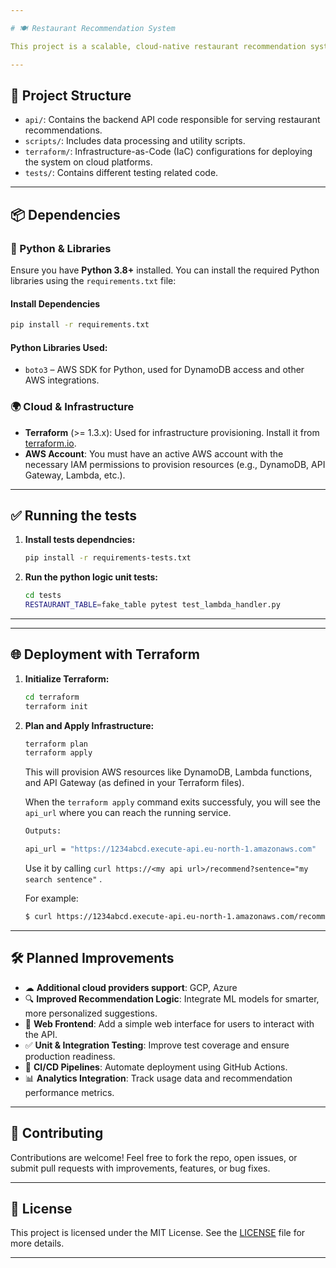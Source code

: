 ```yaml
---

# 🍽️ Restaurant Recommendation System

This project is a scalable, cloud-native restaurant recommendation system designed to provide personalized dining suggestions to users. It leverages modern Python development, infrastructure-as-code with Terraform, and cloud-native deployment on AWS.

---
```


## 📁 Project Structure

* `api/`: Contains the backend API code responsible for serving restaurant recommendations.
* `scripts/`: Includes data processing and utility scripts.
* `terraform/`: Infrastructure-as-Code (IaC) configurations for deploying the system on cloud platforms.
* `tests/`: Contains different testing related code.

---

## 📦 Dependencies

### 🐍 Python & Libraries

Ensure you have **Python 3.8+** installed. You can install the required Python libraries using the `requirements.txt` file:

#### Install Dependencies

```bash
pip install -r requirements.txt
```

#### Python Libraries Used:

* `boto3` – AWS SDK for Python, used for DynamoDB access and other AWS integrations.

### 🌍 Cloud & Infrastructure

* **Terraform** (>= 1.3.x): Used for infrastructure provisioning. Install it from [terraform.io](https://developer.hashicorp.com/terraform/downloads).
* **AWS Account**: You must have an active AWS account with the necessary IAM permissions to provision resources (e.g., DynamoDB, API Gateway, Lambda, etc.).

---

## ✅ Running the tests

1. **Install tests dependncies:**

   ```bash
   pip install -r requirements-tests.txt
   ```

2. **Run the python logic unit tests:**

   ```bash
   cd tests
   RESTAURANT_TABLE=fake_table pytest test_lambda_handler.py
   ```

---


---

## 🌐 Deployment with Terraform

1. **Initialize Terraform:**

   ```bash
   cd terraform
   terraform init
   ```

2. **Plan and Apply Infrastructure:**

   ```bash
   terraform plan
   terraform apply
   ```

   This will provision AWS resources like DynamoDB, Lambda functions, and API Gateway (as defined in your Terraform files).

   When the `terraform apply` command exits successfuly, you will see the `api_url` where you can reach the running service.
   ```bash
   Outputs:

   api_url = "https://1234abcd.execute-api.eu-north-1.amazonaws.com"
   ```

   Use it by calling `curl https://<my api url>/recommend?sentence="my search sentence"` .

   For example: 
   ```bash
   $ curl https://1234abcd.execute-api.eu-north-1.amazonaws.com/recommend?sentence="An italian place"`
   ```

---

## 🛠️ Planned Improvements

* ☁  **Additional cloud providers support**: GCP, Azure
* 🔍 **Improved Recommendation Logic**: Integrate ML models for smarter, more personalized suggestions.
* 🎨 **Web Frontend**: Add a simple web interface for users to interact with the API.
* ✅ **Unit & Integration Testing**: Improve test coverage and ensure production readiness.
* 🔁 **CI/CD Pipelines**: Automate deployment using GitHub Actions.
* 📊 **Analytics Integration**: Track usage data and recommendation performance metrics.

---

## 🤝 Contributing

Contributions are welcome! Feel free to fork the repo, open issues, or submit pull requests with improvements, features, or bug fixes.

---

## 📄 License

This project is licensed under the MIT License. See the [LICENSE](LICENSE) file for more details.

---
